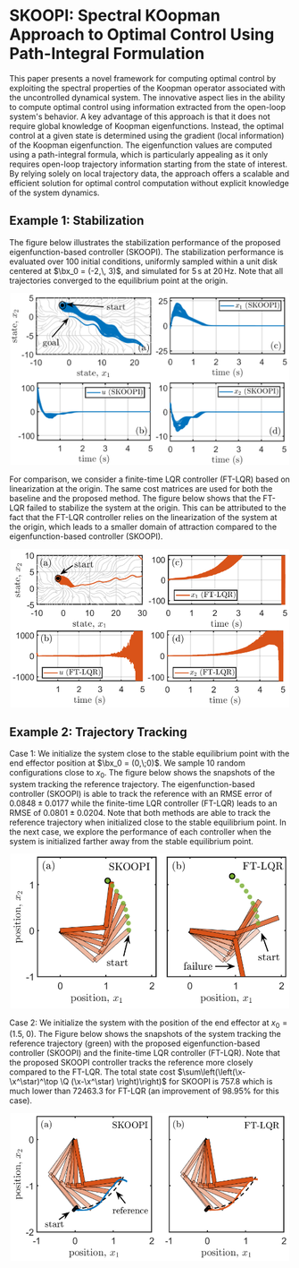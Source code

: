 # SKOOPI: Spectral KOopman Approach to Optimal Control Using Path-Integral Formulation

This paper presents a novel framework for computing optimal control by exploiting the spectral properties of the Koopman operator associated with the uncontrolled dynamical system. The innovative aspect lies in the ability to compute optimal control using information extracted from the open-loop system's behavior. A key advantage of this approach is that it does not require global knowledge of Koopman eigenfunctions. Instead, the optimal control at a given state is determined using the gradient (local information) of the Koopman eigenfunction. The eigenfunction values are computed using a path-integral formula, which is particularly appealing as it only requires open-loop trajectory information starting from the state of interest. By relying solely on local trajectory data, the approach offers a scalable and efficient solution for optimal control computation without explicit knowledge of the system dynamics. 

## Example 1: Stabilization

The figure below illustrates the stabilization performance of the proposed eigenfunction-based controller (SKOOPI). The stabilization performance is evaluated over 100 initial conditions, uniformly sampled within a unit disk centered at $\bx_0 = (-2,\, 3)$, and simulated for $5\,\mathrm{s}$ at $20\,\mathrm{Hz}$. Note that all trajectories converged to the equilibrium point at the origin.

<p align="center">
<img src="Figures/ACC/example1_SKOOPI.png" width="500">
</p>

For comparison, we consider a finite-time LQR controller (FT-LQR) based on linearization at the origin. The same cost matrices are used for both the baseline and the proposed method. The figure below shows that the FT-LQR failed to stabilize the system at the origin. This can be attributed to the fact that the FT-LQR controller relies on the linearization of the system at the origin, which leads to a smaller domain of attraction compared to the eigenfunction-based controller (SKOOPI).

<p align="center">
<img src="Figures/ACC/example1_LQR.png" width="500">
</p>

## Example 2: Trajectory Tracking

Case 1: We initialize the system close to the stable equilibrium point with the end effector position at $\bx_0 = (0,\;0)$. We sample 10 random configurations close to $x_0$. The figure below shows the snapshots of the system tracking the reference trajectory. The eigenfunction-based controller (SKOOPI) is able to track the reference with an RMSE error of $0.0848 \pm 0.0177$ while the finite-time LQR controller (FT-LQR) leads to an RMSE of $0.0801 \pm 0.0204$. Note that both methods are able to track the reference trajectory when initialized close to the stable equilibrium point. In the next case, we explore the performance of each controller when the system is initialized farther away from the stable equilibrium point.

<p align="center">
<img src="Figures/ACC/example2_comparison.png" width="500">
</p>

Case 2: We initialize the system with the position of the end effector at $x_0 = (1.5,\;0)$. The Figure below shows the snapshots of the system tracking the reference trajectory (green) with the proposed eigenfunction-based controller (SKOOPI) and the finite-time LQR controller (FT-LQR). Note that the proposed SKOOPI controller tracks the reference more closely compared to the FT-LQR. The total state cost $\sum\left(\left(\x-\x^\star)^\top \Q (\x-\x^\star) \right)\right)$ for SKOOPI is $757.8$ which is much lower than $72463.3$ for FT-LQR (an improvement of $98.95\%$ for this case).

<p align="center">
<img src="Figures/ACC/example2_comparison2.png" width="500">
</p>
